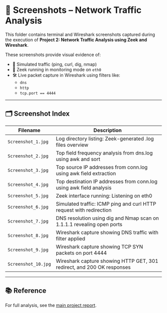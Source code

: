 # 📸 Screenshots – Network Traffic Analysis

This folder contains terminal and Wireshark screenshots captured during the execution of **Project 2: Network Traffic Analysis using Zeek and Wireshark**.

These screenshots provide visual evidence of:
- 🧪 Simulated traffic (ping, curl, dig, nmap)
- 🧠 Zeek running in monitoring mode on `eth0`
- 🛠 Live packet capture in Wireshark using filters like:
  - `dns`
  - `http`
  - `tcp.port == 4444`

---

## 🗂 Screenshot Index

| Filename                      | Description                                                               |
|-------------------------------|---------------------------------------------------------------------------|
| `Screenshot_1.jpg`            | Log directory listing: Zeek-generated .log files overview                 |
| `Screenshot_2.jpg`            | Top field frequency analysis from dns.log using awk and sort              |
| `Screenshot_3.jpg`            | Top source IP addresses from conn.log using awk field extraction          |
| `Screenshot_4.jpg`            | Top destination IP addresses from conn.log using awk field analysis       |
| `Screenshot_5.jpg`            | Zeek interface running: Listening on eth0                                 |
| `Screenshot_6.jpg`            | Simulated traffic: ICMP ping and curl HTTP request with redirection       |
| `Screenshot_7.jpg`            | DNS resolution using dig and Nmap scan on 1.1.1.1 revealing open ports    |
| `Screenshot_8.jpg`            | Wireshark capture showing DNS traffic with filter applied                 |
| `Screenshot_9.jpg`            | Wireshark capture showing TCP SYN packets on port 4444                    |
| `Screenshot_10.jpg`           | Wireshark capture showing HTTP GET, 301 redirect, and 200 OK responses    |

---

## 📚 Reference
For full analysis, see the [main project report](../Network_Traffic_Analysis-Report.pdf).
